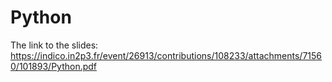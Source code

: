 # Python

The link to the slides: https://indico.in2p3.fr/event/26913/contributions/108233/attachments/71560/101893/Python.pdf
